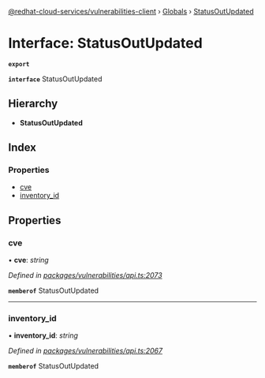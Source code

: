 [@redhat-cloud-services/vulnerabilities-client](../README.md) › [Globals](../globals.md) › [StatusOutUpdated](statusoutupdated.md)

# Interface: StatusOutUpdated

**`export`** 

**`interface`** StatusOutUpdated

## Hierarchy

* **StatusOutUpdated**

## Index

### Properties

* [cve](statusoutupdated.md#cve)
* [inventory_id](statusoutupdated.md#inventory_id)

## Properties

###  cve

• **cve**: *string*

*Defined in [packages/vulnerabilities/api.ts:2073](https://github.com/fhlavac/javascript-clients/blob/master/packages/vulnerabilities/api.ts#L2073)*

**`memberof`** StatusOutUpdated

___

###  inventory_id

• **inventory_id**: *string*

*Defined in [packages/vulnerabilities/api.ts:2067](https://github.com/fhlavac/javascript-clients/blob/master/packages/vulnerabilities/api.ts#L2067)*

**`memberof`** StatusOutUpdated

